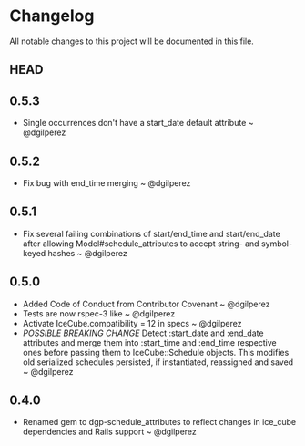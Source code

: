 # Changelog
All notable changes to this project will be documented in this file.

## HEAD

## 0.5.3

- Single occurrences don't have a start_date default attribute ~ @dgilperez

## 0.5.2

- Fix bug with end_time merging ~ @dgilperez

## 0.5.1

- Fix several failing combinations of start/end_time and start/end_date after allowing Model#schedule_attributes to accept string- and symbol-keyed hashes ~ @dgilperez

## 0.5.0

- Added Code of Conduct from Contributor Covenant ~ @dgilperez
- Tests are now rspec-3 like ~ @dgilperez
- Activate IceCube.compatibility = 12 in specs ~ @dgilperez
- *POSSIBLE BREAKING CHANGE* Detect :start_date and :end_date attributes and merge them into :start_time and :end_time respective ones before passing them to IceCube::Schedule objects. This modifies old serialized schedules persisted, if instantiated, reassigned and saved ~ @dgilperez

## 0.4.0

- Renamed gem to dgp-schedule_attributes to reflect changes in ice_cube dependencies and Rails support ~ @dgilperez
